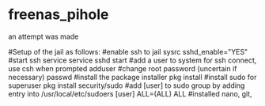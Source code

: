 # freenas_pihole
an attempt was made

#Setup of the jail as follows:
#enable ssh to jail
sysrc sshd_enable="YES"
#start ssh service
service sshd start
#add a user to system for ssh connect, use csh when prompted
adduser
#change root password (uncertain if necessary)
passwd
#install the package installer
pkg install
#install sudo for superuser
pkg install security/sudo
#add [user] to sudo group by adding entry into /usr/local/etc/sudoers
[user] ALL=(ALL) ALL
#installed nano, git, 
